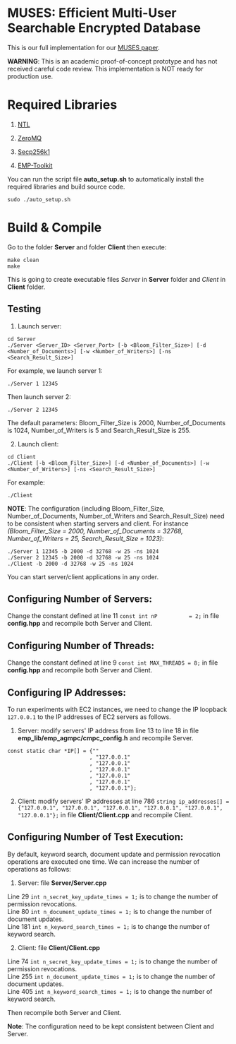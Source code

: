 # MUSES: Efficient Multi-User Searchable Encrypted Database

This is our full implementation for our [MUSES paper](https://eprint.iacr.org/2023/720).

**WARNING**: This is an academic proof-of-concept prototype and has not received careful code review. This implementation is NOT ready for production use.

# Required Libraries

1. [NTL](http://www.shoup.net/ntl/download.html)

2. [ZeroMQ](https://github.com/zeromq/cppzmq/releases/tag/v4.8.1)

3. [Secp256k1](https://github.com/bitcoin-core/secp256k1/tree/423b6d19d373f1224fd671a982584d7e7900bc93)

4. [EMP-Toolkit](https://github.com/emp-toolkit/emp-agmpc)

You can run the script file **auto_setup.sh** to automatically install the required libraries and build source code. 
```
sudo ./auto_setup.sh
```

# Build & Compile

Go to the folder **Server** and folder **Client** then execute:
``` 
make clean
make
```
This is going to create executable files *Server* in **Server** folder and *Client* in **Client** folder.

## Testing

1. Launch server:
```
cd Server
./Server <Server_ID> <Server_Port> [-b <Bloom_Filter_Size>] [-d <Number_of_Documents>] [-w <Number_of_Writers>] [-ns <Search_Result_Size>]
```

For example, we launch server 1:
```
./Server 1 12345
```
Then launch server 2:
```
./Server 2 12345
```
The default parameters: Bloom_Filter_Size is 2000, Number_of_Documents is 1024, Number_of_Writers is 5 and Search_Result_Size is 255. 

2. Launch client:
```
cd Client
./Client [-b <Bloom_Filter_Size>] [-d <Number_of_Documents>] [-w <Number_of_Writers>] [-ns <Search_Result_Size>] 
```

For example: 
```
./Client
```

**NOTE**: The configuration (including Bloom_Filter_Size, Number_of_Documents, Number_of_Writers and Search_Result_Size) need to be consistent when starting servers and client. For instance *(Bloom_Filter_Size = 2000, Number_of_Documents = 32768, Number_of_Writers = 25, Search_Result_Size = 1023)*:
```
./Server 1 12345 -b 2000 -d 32768 -w 25 -ns 1024
./Server 2 12345 -b 2000 -d 32768 -w 25 -ns 1024
./Client -b 2000 -d 32768 -w 25 -ns 1024
```

You can start server/client applications in any order.

## Configuring Number of Servers:
Change the constant defined at line 11 ``const int nP          = 2;`` in file **config.hpp** and recompile both Server and Client.

## Configuring Number of Threads:
Change the constant defined at line 9 ``const int MAX_THREADS = 8;`` in file **config.hpp** and recompile both Server and Client.

## Configuring IP Addresses:
To run experiments with EC2 instances, we need to change the IP loopback ```127.0.0.1``` to the IP addresses of EC2 servers as follows. 

1. Server: modify servers' IP address from line 13 to line 18 in file **emp_lib/emp_agmpc/cmpc_config.h** and recompile Server.
```
const static char *IP[] = {""
                          , "127.0.0.1"
                          , "127.0.0.1"
                          , "127.0.0.1"
                          , "127.0.0.1"
                          , "127.0.0.1"
                          , "127.0.0.1"}; 
```


2. Client: modify servers' IP addresses at line 786 ``string ip_addresses[] = {"127.0.0.1", "127.0.0.1", "127.0.0.1", "127.0.0.1", "127.0.0.1", "127.0.0.1"};`` in file **Client/Client.cpp** and recompile Client.

## Configuring Number of Test Execution:
By default, keyword search, document update and permission revocation operations are executed one time. We can increase the number of operations as follows:

1. Server: file **Server/Server.cpp**

Line 29 ```int n_secret_key_update_times = 1;``` is to change the number of permission revocations.\
Line 80 ```int n_document_update_times = 1;``` is to change the number of document updates.\
Line 181 ```int n_keyword_search_times = 1;``` is to change the number of keyword search.

2. Client: file **Client/Client.cpp**

Line 74 ```int n_secret_key_update_times = 1;``` is to change the number of permission revocations.\
Line 255 ```int n_document_update_times = 1;``` is to change the number of document updates.\
Line 405 ```int n_keyword_search_times = 1;``` is to change the number of keyword search.

Then recompile both Server and Client. 

**Note**: The configuration need to be kept consistent between Client and Server. 

